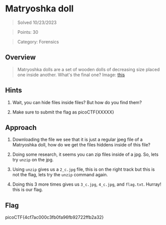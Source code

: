 # Matryoshka doll

>Solved 10/23/2023

>Points: 30

>Category: Forensics

## Overview 

>Matryoshka dolls are a set of wooden dolls of decreasing size placed one inside another. What's the final one? Image: [this](https://mercury.picoctf.net/static/2978e1270538613cd8181c7b0dabe9bd/dolls.jpg)

## Hints

1. Wait, you can hide files inside files? But how do you find them?

2. Make sure to submit the flag as picoCTF{XXXXX}

## Approach

1. Downloading the file we see that it is just a regular jpeg file of a Matryoshka doll, how do we get the files hiddens inside of this file?

2. Doing some research, it seems you can zip files inside of a jpg. So, lets try `unzip` on the jpg.

3. Using `unzip` gives us a `2_c.jpg` file, this is on the right track but this is not the flag, lets try the `unzip` command again.

4. Doing this 3 more times gives us `3_c.jpg`, `4_c.jpg`, and `flag.txt`. Hurray! this is our flag.

## Flag
picoCTF{4cf7ac000c3fb0fa96fb92722ffb2a32}
